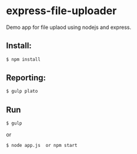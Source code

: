 # express-file-uploader

Demo app for file uplaod using nodejs and express.


## Install:
```sh
$ npm install
```

## Reporting:
```sh
$ gulp plato
```

## Run 
```sh
$ gulp
```
or
```sh
$ node app.js  or npm start
```

